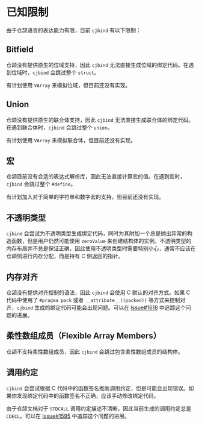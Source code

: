 # 已知限制

由于仓颉语言的表达能力有限，目前 `cjbind` 有以下限制：

## Bitfield

仓颉没有提供原生的位域支持，因此 `cjbind` 无法直接生成位域的绑定代码。在遇到位域时，`cjbind` 会跳过整个 `struct`。

有计划使用 `VArray` 来模拟位域，但目前还没有实现。

## Union

仓颉没有提供原生的联合体支持，因此 `cjbind` 无法直接生成联合体的绑定代码。在遇到联合体时，`cjbind` 会跳过整个 `union`。

有计划使用 `VArray` 来模拟联合体，但目前还没有实现。

## 宏

仓颉目前没有合适的表达式解析库，因此无法直接计算宏的值。在遇到宏时，`cjbind` 会跳过整个 `#define`。

有计划加入对于简单的字符串和数字宏的支持，但目前还没有实现。

## 不透明类型

`cjbind` 会尝试为不透明类型生成绑定代码，同时为其附加一个总是抛出异常的构造函数，但是用户仍然可能使用 `zeroValue` 来创建结构体的实例。不透明类型的内存布局并不总是保证正确，因此使用不透明类型时需要特别小心，通常不应该在仓颉侧进行内存分配，而是持有 C 侧返回的指针。

## 内存对齐

仓颉没有提供对齐控制的语法，因此 `cjbind` 会使用 C 默认的对齐方式。如果 C 代码中使用了 `#pragma pack` 或者 `__attribute__((packed))` 等方式来控制对齐，`cjbind` 生成的绑定代码可能会出现问题。可以在 [Issue#1618](https://gitcode.com/Cangjie/UsersForum/issues/1618) 中追踪这个问题的进展。

## 柔性数组成员（Flexible Array Members）

仓颉不支持柔性数组成员，因此 `cjbind` 会跳过包含柔性数组成员的结构体。

## 调用约定

`cjbind` 会尝试根据 C 代码中的函数签名推断调用约定，但是可能会出现错误。如果你发现绑定代码中的函数签名不正确，应该手动修改绑定代码。

由于仓颉文档对于 `STDCALL` 调用约定描述不清晰，因此当前生成的调用约定总是 `CDECL`。可以在 [Issue#1595](https://gitcode.com/Cangjie/UsersForum/issues/1595) 中追踪这个问题的进展。
